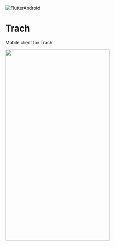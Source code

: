 ![FlutterAndroid](https://github.com/msfrms/TrachFlutter/workflows/FlutterAndroid/badge.svg)

# Trach

Mobile client for Trach

<img src="https://github.com/msfrms/TrachFlutter/blob/develop/ezgif-2-c3ca60dba75b.gif" width="330" height="600" />
